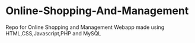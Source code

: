 # Online-Shopping-And-Management
Repo for Online Shopping and Management Webapp made using HTML,CSS,Javascript,PHP and MySQL
